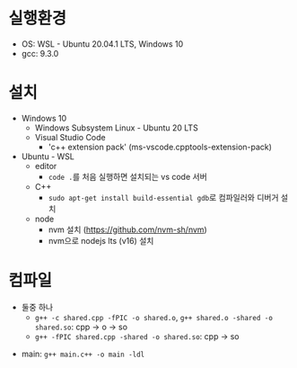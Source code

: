 # 실행환경
+ OS: WSL - Ubuntu 20.04.1 LTS, Windows 10
+ gcc: 9.3.0

# 설치
+ Windows 10
  - Windows Subsystem Linux - Ubuntu 20 LTS
  - Visual Studio Code
    - 'c++ extension pack' (ms-vscode.cpptools-extension-pack)  
+ Ubuntu - WSL
  - editor
    - `code .`를 처음 실행하면 설치되는 vs code 서버  
  - C++
    - `sudo apt-get install build-essential gdb`로 컴파일러와 디버거 설치  
  - node
    - nvm 설치 (https://github.com/nvm-sh/nvm)
    - nvm으로 nodejs lts (v16) 설치  

# 컴파일
- 둘중 하나
  + `g++ -c shared.cpp -fPIC -o shared.o`, `g++ shared.o -shared -o shared.so`: cpp -> o -> so
  + `g++ -fPIC shared.cpp -shared -o shared.so`: cpp -> so
+ main: `g++ main.c++ -o main -ldl`  
